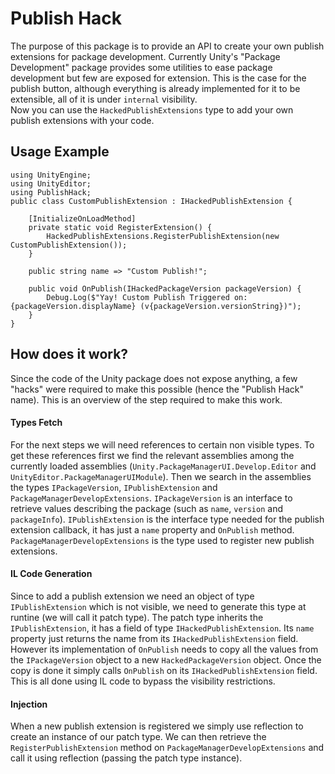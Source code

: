 # Publish Hack

The purpose of this package is to provide an API to create your own publish extensions for package development.
Currently Unity's "Package Development" package provides some utilities to ease package development but few are exposed for extension. This is the case for the publish button, although everything is already implemented for it to be extensible, all of it is under `internal` visibility.<br>
Now you can use the `HackedPublishExtensions` type to add your own publish extensions with your code.


## Usage Example

```CSharp
using UnityEngine;
using UnityEditor;
using PublishHack;
public class CustomPublishExtension : IHackedPublishExtension {

	[InitializeOnLoadMethod]
	private static void RegisterExtension() {
		HackedPublishExtensions.RegisterPublishExtension(new CustomPublishExtension());
	}

	public string name => "Custom Publish!";

	public void OnPublish(IHackedPackageVersion packageVersion) {
		Debug.Log($"Yay! Custom Publish Triggered on: {packageVersion.displayName} (v{packageVersion.versionString})");
	}
}
```


## How does it work?

Since the code of the Unity package does not expose anything, a few "hacks" were required to make this possible (hence the "Publish Hack" name). This is an overview of the step required to make this work.

#### Types Fetch

For the next steps we will need references to certain non visible types. To get these references first we find the relevant assemblies among the currently loaded assemblies (`Unity.PackageManagerUI.Develop.Editor` and `UnityEditor.PackageManagerUIModule`).
Then we search in the assemblies the types `IPackageVersion`, `IPublishExtension` and `PackageManagerDevelopExtensions`.
`IPackageVersion` is an interface to retrieve values describing the package (such as `name`, `version` and `packageInfo`).
`IPublishExtension` is the interface type needed for the publish extension callback, it has just a `name` property and `OnPublish` method.
`PackageManagerDevelopExtensions` is the type used to register new publish extensions.

#### IL Code Generation

Since to add a publish extension we need an object of type `IPublishExtension` which is not visible, we need to generate this type at runtine (we will call it patch type). The patch type inherits the `IPublishExtension`, it has a field of type `IHackedPublishExtension`. Its `name` property just returns the name from its `IHackedPublishExtension` field. However its implementation of `OnPublish` needs to copy all the values from the `IPackageVersion` object to a new `HackedPackageVersion` object. Once the copy is done it simply calls `OnPublish` on its `IHackedPublishExtension` field.
This is all done using IL code to bypass the visibility restrictions.

#### Injection

When a new publish extension is registered we simply use reflection to create an instance of our patch type. We can then retrieve the `RegisterPublishExtension` method on `PackageManagerDevelopExtensions` and call it using reflection (passing the patch type instance).


